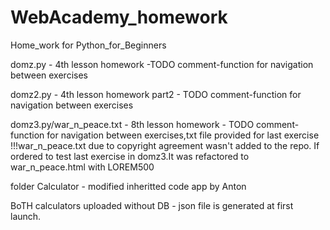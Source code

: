 # WebAcademy_homework
Home_work for Python_for_Beginners

domz.py - 4th lesson homework  -TODO comment-function for navigation between exercises

domz2.py - 4th lesson homework part2 - TODO comment-function for navigation between exercises

domz3.py/war_n_peace.txt - 8th lesson homework - TODO comment-function for navigation between exercises,txt file provided for last exercise
!!!war_n_peace.txt due to copyright agreement wasn't added to the repo. If ordered to test last exercise in domz3.It was refactored to war_n_peace.html with LOREM500

folder Calculator - modified inheritted code app by Anton

BoTH calculators uploaded without DB - json file is generated at first launch.

